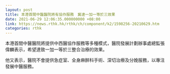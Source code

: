 ```yaml
---
layout: post
title: 本港首間中醫醫院將有協作服務　冀達一加一等於三效果
date: 2021-06-29 12:06:35.000000000 +08:00
link: https://news.rthk.hk/rthk/ch/component/k2/1598256-20210629.htm
categories: rthk
---
```


本港首間中醫醫院將提供中西醫協作服務等多種模式，醫院發展計劃辦事處總監張偉麟表示，希望達致一加一等於三整合治療的效果。

他又表示，醫院不會提供急症室、全身麻醉科手術、深切治療及分娩服務，以專注發展中醫服務。

